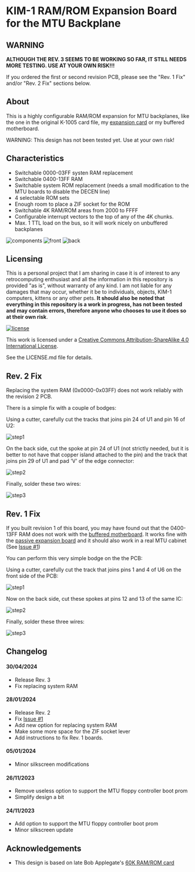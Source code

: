 # KIM-1 RAM/ROM Expansion Board for the MTU Backplane

## **WARNING**

**ALTHOUGH THE REV. 3 SEEMS TO BE WORKING SO FAR, IT STILL NEEDS MORE TESTING. USE AT YOUR OWN RISK!!!**

If you ordered the first or second revision PCB, please see the "Rev. 1 Fix" and/or "Rev. 2 Fix" sections below.

## About

This is a highly configurable RAM/ROM expansion for MTU backplanes, like the one in the original K-1005 card file, my [expansion card](https://github.com/eduardocasino/kim-1-mtu-expansion-card) or my buffered motherboard.

WARNING: This design has not been tested yet. Use at your own risk!

## Characteristics

* Switchable 0000-03FF systen RAM replacement
* Switchable 0400-13FF RAM
* Switchable system ROM replacement (needs a small modification to the MTU boards to disable the DECEN line)
* 4 selectable ROM sets
* Enough room to place a ZIF socket for the ROM
* Switchable 4K RAM/ROM areas from 2000 to FFFF
* Configurable interrupt vectors to the top of any of the 4K chunks.
* Max. 1 TTL load on the bus, so it will work nicely on unbuffered backplanes

![components](https://github.com/eduardocasino/kim-1-mtu-ram-rom/blob/main/images/kim-1-RAM-ROM.png?raw=true)
![front](https://github.com/eduardocasino/kim-1-mtu-ram-rom/blob/main/images/kim-1-RAM-ROM-front.png?raw=true)
![back](https://github.com/eduardocasino/kim-1-mtu-ram-rom/blob/main/images/kim-1-RAM-ROM-back.png?raw=true)

## Licensing

This is a personal project that I am sharing in case it is of interest to any retrocomputing enthusiast and all the information in this repository is provided "as is", without warranty of any kind. I am not liable for any damages that may occur, whether it be to individuals, objects, KIM-1 computers, kittens or any other pets. **It should also be noted that everything in this repository is a work in progress, has not been tested and may contain errors, therefore anyone who chooses to use it does so at their own risk**.

[![license](https://i.creativecommons.org/l/by-sa/4.0/88x31.png)](http://creativecommons.org/licenses/by-sa/4.0/)

This work is licensed under a [Creative Commons Attribution-ShareAlike 4.0 International License](http://creativecommons.org/licenses/by-sa/4.0/).

See the LICENSE.md file for details.

## Rev. 2 Fix

Replacing the system RAM (0x0000-0x03FF) does not work reliably with the revision 2 PCB.

There is a simple fix with a couple of bodges:

Using a cutter, carefully cut the tracks that joins pin 24 of U1 and pin 16 of U2:

![step1](https://raw.githubusercontent.com/eduardocasino/kim-1-mtu-ram-rom/main/images/v2-fix-cut-front.png)

On the back side, cut the spoke at pin 24 of U1 (not strictly needed, but it is better to not have that copper island attached to the pin) and the track that joins pin 29 of U1 and pad 'V' of the edge connector:

![step2](https://raw.githubusercontent.com/eduardocasino/kim-1-mtu-ram-rom/main/images/v2-fix-cut-back.png)

Finally, solder these two wires:

![step3](https://raw.githubusercontent.com/eduardocasino/kim-1-mtu-ram-rom/main/images/v2-fix-wire-back.png)

## Rev. 1 Fix

If you built revision 1 of this board, you may have found out that the 0400-13FF RAM does not work with the [buffered motherboard](https://github.com/eduardocasino/kim-1-mtu-motherboard). It works fine with the [passive expansion board](https://github.com/eduardocasino/kim-1-mtu-expansion-card) and it should also work in a real MTU cabinet (See [Issue #1](https://github.com/eduardocasino/kim-1-mtu-ram-rom/issues/1))

You can perform this very simple bodge on the the PCB:

Using a cutter, carefully cut the track that joins pins 1 and 4 of U6 on the front side of the PCB:

![step1](https://raw.githubusercontent.com/eduardocasino/kim-1-mtu-ram-rom/main/images/fix-pcb-cut-front.png)

Now on the back side, cut these spokes at pins 12 and 13 of the same IC:

![step2](https://raw.githubusercontent.com/eduardocasino/kim-1-mtu-ram-rom/main/images/fix-pcb-cut-back.png)

Finally, solder these three wires:

![step3](https://raw.githubusercontent.com/eduardocasino/kim-1-mtu-ram-rom/main/images/fix-pcb-wire-back.png)

## Changelog
#### 30/04/2024
* Release Rev. 3
* Fix replacing system RAM
#### 28/01/2024
* Release Rev. 2
* Fix [Issue #1](https://github.com/eduardocasino/kim-1-mtu-ram-rom/issues/1)
* Add new option for replacing system RAM
* Make some more space for the ZIF socket lever
* Add instructions to fix Rev. 1 boards.
#### 05/01/2024
* Minor silkscreen modifications
#### 26/11/2023
* Remove useless option to support the MTU floppy controller boot prom
* Simplify design a bit
#### 24/11/2023
* Add option to support the MTU floppy controller boot prom
* Minor silkscreen update

## Acknowledgements

* This design is based on late Bob Applegate's [60K RAM/ROM card](https://www.corshamtech.com/product/kim-1-60k-rameprom-board/)